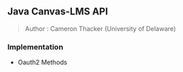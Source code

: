 ## Java Canvas-LMS API
> Author : Cameron Thacker (University of Delaware)


### Implementation

- Oauth2 Methods

